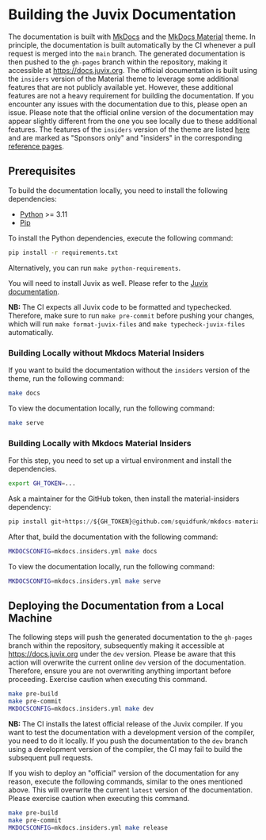 # Building the Juvix Documentation

The documentation is built with [MkDocs](https://www.mkdocs.org) and the [MkDocs
Material](https://squidfunk.github.io/mkdocs-material) theme. In principle, the
documentation is built automatically by the CI whenever a pull request is merged
into the `main` branch. The generated documentation is then pushed to the
`gh-pages` branch within the repository, making it accessible at
https://docs.juvix.org. The official documentation is built using the `insiders`
version of the Material theme to leverage some additional features that are not
publicly available yet. However, these additional features are not a heavy
requirement for building the documentation. If you encounter any issues with the
documentation due to this, please open an issue. Please note that the official
online version of the documentation may appear slightly different from the one
you see locally due to these additional features. The features of the `insiders`
version of the theme are listed
[here](https://squidfunk.github.io/mkdocs-material/insiders/) and are marked as
"Sponsors only" and "insiders" in the corresponding [reference
pages](https://squidfunk.github.io/mkdocs-material/reference/).

## Prerequisites

To build the documentation locally, you need to install the following
dependencies:

- [Python](https://www.python.org) >= 3.11
- [Pip](https://pypi.org/project/pip)

To install the Python dependencies, execute the following command:

```bash
pip install -r requirements.txt
```

Alternatively, you can run `make python-requirements`.

You will need to install Juvix as well. Please refer to the [Juvix
documentation](https://docs.juvix.org).

**NB:** The CI expects all Juvix code to be formatted and typechecked.
Therefore, make sure to run `make pre-commit` before pushing your changes, which
will run `make format-juvix-files` and `make typecheck-juvix-files`
automatically.

### Building Locally without Mkdocs Material Insiders

If you want to build the documentation without the `insiders` version of the
theme, run the following command:

```bash
make docs
```

To view the documentation locally, run the following command:

```bash
make serve
```

### Building Locally with Mkdocs Material Insiders

For this step, you need to set up a virtual environment and install the
dependencies.

```bash
export GH_TOKEN=...
```

Ask a maintainer for the GitHub token, then install the material-insiders
dependency:

```python
pip install git+https://${GH_TOKEN}@github.com/squidfunk/mkdocs-material-insiders.git
```

After that, build the documentation with the following command:

```bash
MKDOCSCONFIG=mkdocs.insiders.yml make docs
```

To view the documentation locally, run the following command:

```bash
MKDOCSCONFIG=mkdocs.insiders.yml make serve
```

## Deploying the Documentation from a Local Machine

The following steps will push the generated documentation to the `gh-pages`
branch within the repository, subsequently making it accessible at
https://docs.juvix.org under the `dev` version. Please be aware that this action
will overwrite the current online `dev` version of the documentation. Therefore,
ensure you are not overwriting anything important before proceeding. Exercise
caution when executing this command.

```bash
make pre-build
make pre-commit
MKDOCSCONFIG=mkdocs.insiders.yml make dev
```

**NB:** The CI installs the latest official release of the Juvix compiler. If
you want to test the documentation with a development version of the compiler,
you need to do it locally. If you push the documentation to the `dev` branch
using a development version of the compiler, the CI may fail to build the
subsequent pull requests.

If you wish to deploy an "official" version of the documentation for any reason,
execute the following commands, similar to the ones mentioned above. This will
overwrite the current `latest` version of the documentation. Please exercise
caution when executing this command.

```bash
make pre-build
make pre-commit
MKDOCSCONFIG=mkdocs.insiders.yml make release
```
